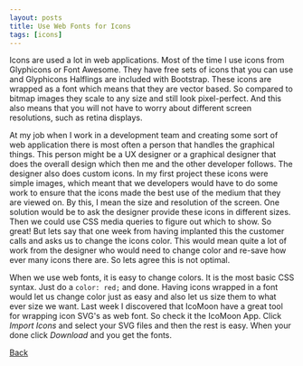 ```yaml
---
layout: posts
title: Use Web Fonts for Icons
tags: [icons]
---
```


Icons are used a lot in web applications. Most of the time I use icons from
Glyphicons or Font Awesome. They have free sets of icons that you can use and
Glyphicons Halflings are included with Bootstrap. These icons are wrapped as a
font which means that they are vector based. So compared to bitmap images they
scale to any size and still look pixel-perfect. And this also means that you
will not have to worry about different screen resolutions, such as retina displays.

<!--more-->

At my job when I work in a development team and creating some sort of web
application there is most often a person that handles the graphical things. This
person might be a UX designer or a graphical designer that does the overall
design which then me and the other developer follows. The designer also does
custom icons. In my first project these icons were simple images, which meant
that we developers would have to do some work to ensure that the icons made the
best use of the medium that they are viewed on. By this, I mean the size and
resolution of the screen. One solution would be to ask the designer provide
these icons in different sizes. Then we could use CSS media queries to figure
out which to show. So great! But lets say that one week from
having implanted this the customer calls and asks us to change the icons color.
This would mean quite a lot of work from the designer who would need to change
color and re-save how ever many icons there are. So lets agree this is not optimal.

When we use web fonts, it is easy to change colors. It is the most basic CSS
syntax. Just do a `color: red;` and done. Having icons wrapped in a font would let
us change color just as easy and also let us size them to what ever size we
want. Last week I discovered that IcoMoon have a great tool for wrapping icon
SVG&#39;s as web font. So check it the IcoMoon App. Click _Import Icons_
and select your SVG files and then the rest is easy. When your done click
_Download_ and you get the fonts.

<a href="/">Back</a>
